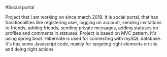 #Social portal

Project that I am working on since march 2018. It is social portal, that has functionalities like registering user, logging on account, sending invitations to friends, adding friends, sending private messages, adding statuses on profiles and comments in statuses. Project is based on MVC pattern. It's using spring boot. Hibernate is used for connecting with mySQL database. It's has some Javascript code, mainly for targeting right elements on site and doing right actions.
